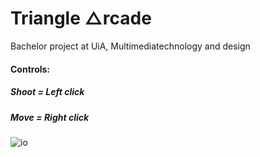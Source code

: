 # Triangle &#9651;rcade
Bachelor project at UiA, Multimediatechnology and design

#### Controls: 
#####   Shoot = Left click
#####   Move  = Right click

![io](https://i.imgur.com/FtJXhaJ.png)
